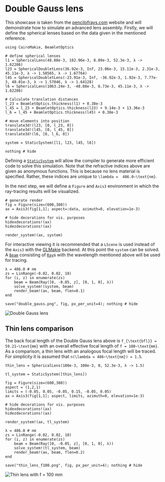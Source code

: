 # Double Gauss lens

This showcase is taken from the [pencilofrays.com](https://www.pencilofrays.com/double-gauss-sonnar-comparison/) website and will demonstrate how to simulate an advanced lens assembly. Firstly, we will define the spherical lenses based on the data given in the mentioned reference.

```@example double_gauss
using CairoMakie, BeamletOptics

# define spherical lenses
l1 = SphericalLens(48.88e-3, 182.96e-3, 8.89e-3, 52.3e-3, λ -> 1.62286)
l23 = SphericalDoubletLens(36.92e-3, Inf, 23.06e-3, 15.11e-3, 2.31e-3, 45.11e-3, λ -> 1.58565, λ -> 1.67764)
l45 = SphericalDoubletLens(-23.91e-3, Inf, -36.92e-3, 1.92e-3, 7.77e-3, 40.01e-3, λ -> 1.57046, λ -> 1.64128)
l6 = SphericalLens(1063.24e-3, -48.88e-3, 6.73e-3, 45.11e-3, λ -> 1.62286)

# Calculate translation distances
l_23 = BeamletOptics.thickness(l1) + 0.38e-3
l_45 = l_23 + BeamletOptics.thickness(l23) + 9.14e-3 + 13.36e-3
l_6 = l_45 + BeamletOptics.thickness(l45) + 0.38e-3

# move elements into position
translate3d!(l23, [0, l_23, 0])
translate3d!(l45, [0, l_45, 0])
translate3d!(l6, [0, l_6, 0])

system = StaticSystem([l1, l23, l45, l6])

nothing # hide
```
Defining a [`StaticSystem`](@ref) will allow the compiler to generate more efficient code to solve this simulation. Note that the refractive indices above are given as anonymous functions. This is because no lens material is specified. Rather, these indices are unique to ``\lambda =  486.0~\text{nm}``.

In the next step, we will define a `Figure` and `Axis3` environment in which the ray-tracing results will be visualized.

```@example double_gauss
# generate render
fig = Figure(size=(600,380))
ax = Axis3(fig[1,1]; aspect=:data, azimuth=0, elevation=1e-3)

# hide decorations for vis. purposes
hidexdecorations!(ax)
hidezdecorations!(ax)

render_system!(ax, system)
```

For interactive viewing it is recommended that a `LScene` is used instead of the `Axis3` with the [GLMakie](https://docs.makie.org/stable/) backend. At this point the `system` can be solved. A [`Beam`](@ref) consisting of [`Ray`](@ref)s with the wavelength mentioned above will be used for tracing.

```@example double_gauss
λ = 486.0 # nm
zs = LinRange(-0.02, 0.02, 10)
for (i, z) in enumerate(zs)
    beam = Beam(Ray([0, -0.05, z], [0, 1, 0], λ))
    solve_system!(system, beam)
    render_beam!(ax, beam, flen=0.1)
end

save("double_gauss.png", fig, px_per_unit=4); nothing # hide
```

![Double Gauss lens](double_gauss.png)

## Thin lens comparison

The back focal length of the Double Gauss lens above is ``f_{\text{bfl}} = 59.21~\text{mm}`` with an overall effective focal length of ``f = 100~\text{mm}``. As a comparison, a thin lens with an analogous focal length will be traced. For simplicity it is assumed that ``n(\lambda = 486~\text{nm}) = 1.5``.

```@example double_gauss
thin_lens = SphericalLens(100e-3, 100e-3, 0, 52.3e-3, λ -> 1.5)

tl_system = StaticSystem([thin_lens])

fig = Figure(size=(600,380))
aspect = (1,2,1)
limits = (-0.05, 0.05, -0.05, 0.15, -0.05, 0.05)
ax = Axis3(fig[1,1]; aspect, limits, azimuth=0, elevation=1e-3)

# hide decorations for vis. purposes
hidexdecorations!(ax)
hidezdecorations!(ax)

render_system!(ax, tl_system)

λ = 486.0 # nm
zs = LinRange(-0.02, 0.02, 10)
for (i, z) in enumerate(zs)
    beam = Beam(Ray([0, -0.05, z], [0, 1, 0], λ))
    solve_system!(tl_system, beam)
    render_beam!(ax, beam, flen=0.2)
end

save("thin_lens_f100.png", fig, px_per_unit=4); nothing # hide
```

![Thin lens with f = 100 mm](thin_lens_f100.png)